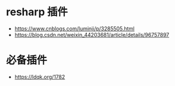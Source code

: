 # resharp 插件

* https://www.cnblogs.com/luminji/p/3285505.html
* https://blog.csdn.net/weixin_44203681/article/details/96757897

# 必备插件
* https://ldqk.org/1782